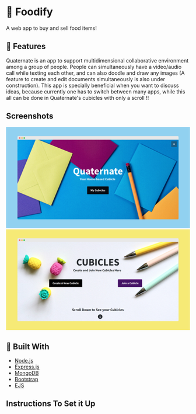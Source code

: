 # :pizza: Foodify

A web app to buy and sell food items!

## :tada: Features

Quaternate is an app to support multidimensional collaborative environment among a group of people. People can simultaneously have a video/audio call while texting each other, and can also doodle and draw any images (A feature to create and edit documents simultaneously is also under construction). This app is specially beneficial when you want to discuss ideas, because currently one has to switch between many apps, while this all can be done in Quaternate's cubicles with only a scroll !!

## Screenshots

![Home Page](resources/home-page.png "Home")
![Hall Page](resources/hall-page.png "Hall")

## :hammer: Built With

- [Node.js](https://nodejs.org/en/)
- [Express.js](https://expressjs.com/)
- [MongoDB](https://www.mongodb.com/)
- [Bootstrap](https://getbootstrap.com/)
- [EJS](https://ejs.co/)

## Instructions To Set it Up
